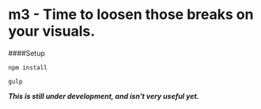 # m3 - Time to loosen those breaks on your visuals.

####Setup

```npm install```

```gulp```

***This is still under development, and isn't very useful yet.***

